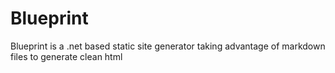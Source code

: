 # Blueprint
Blueprint is a .net based static site generator taking advantage of markdown files to generate clean html
